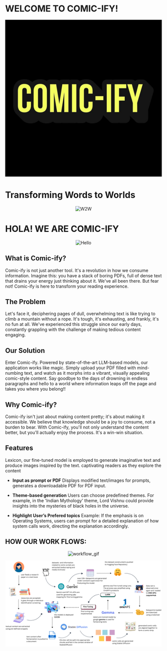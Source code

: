 # WELCOME TO COMIC-IFY!
<p align="center">
  <img src="https://github.com/SrikarVamsi/dump/blob/main/WhatsApp%20Image%202024-03-26%20at%2021.01.47_a572f875.jpg?raw=true" alt="Logo">
</p>

# Transforming Words to Worlds
<p align="center">
  <img src="https://media.giphy.com/media/v1.Y2lkPTc5MGI3NjExamlyYWRhZnJucGF4ejM1Y2Z4Mmg2NmtvZTBmaWRiZGg2Y25rcW13NiZlcD12MV9pbnRlcm5hbF9naWZfYnlfaWQmY3Q9Zw/F2gwWo2vLgRMhjLFs0/giphy.gif" alt="W2W">
</p>

# HOLA! WE ARE COMIC-IFY
<p align="center">
  <img src="https://media.giphy.com/media/v1.Y2lkPTc5MGI3NjExbG9ycXE2M3JuZW1jZ2FteDJldHc2MWtwaDloYWU2b2M3Z3BhZGt6dCZlcD12MV9pbnRlcm5hbF9naWZfYnlfaWQmY3Q9Zw/MlxI9wxBir2kVzvkIQ/giphy.gif" alt="Hello">
</p>

## What is Comic-ify?
Comic-ify is not just another tool. It's a revolution in how we consume information. Imagine this: you have a stack of boring PDFs, full of dense text that drains your energy just thinking about it. We've all been there. But fear not! Comic-ify is here to transform your reading experience.

## The Problem
Let's face it, deciphering pages of dull, overwhelming text is like trying to climb a mountain without a rope. It's tough, it's exhausting, and frankly, it's no fun at all. We've experienced this struggle since our early days, constantly grappling with the challenge of making tedious content engaging.

## Our Solution
Enter Comic-ify. Powered by state-of-the-art LLM-based models, our application works like magic. Simply upload your PDF filled with mind-numbing text, and watch as it morphs into a vibrant, visually appealing comic-style content. Say goodbye to the days of drowning in endless paragraphs and hello to a world where information leaps off the page and takes you where you belong!!

## Why Comic-ify?
Comic-ify isn't just about making content pretty; it's about making it accessible. We believe that knowledge should be a joy to consume, not a burden to bear. With Comic-ify, you'll not only understand the content better, but you'll actually enjoy the process. It's a win-win situation.

## Features
Lexicon, our fine-tuned model is employed to generate imaginative text and produce images inspired by the text. captivating readers as they explore the content

- **Input as prompt or PDF**
Displays modified text/images for prompts, generates a downloadable PDF for PDF input.

- **Theme-based generation**
Users can choose predefined themes. For example, in the 'Indian Mythology' theme, Lord Vishnu could provide insights into the mysteries of black holes in the universe.

- **Highlight User’s Prefered topics**
Example: If the emphasis is on Operating Systems, users can prompt for a detailed explanation of how system calls work, directing the explanation accordingly.

## HOW OUR WORK FLOWS:
<p align="center">
  <img src="https://media.giphy.com/media/v1.Y2lkPTc5MGI3NjExZ3V6YXNiZTVwYTNqN3ZnanNjOXRoM2l6ZDVtdGZ5Z2R0bG1nNHNrYiZlcD12MV9pbnRlcm5hbF9naWZfYnlfaWQmY3Q9Zw/26xBKuuVuNxp8seTS/giphy.gif" alt="workflow_gif">
</p>

<p align="center">
  <img src="https://github.com/SrikarVamsi/dump/blob/main/Comicify-PPT.png?raw=true" alt="workflow">
</p>
